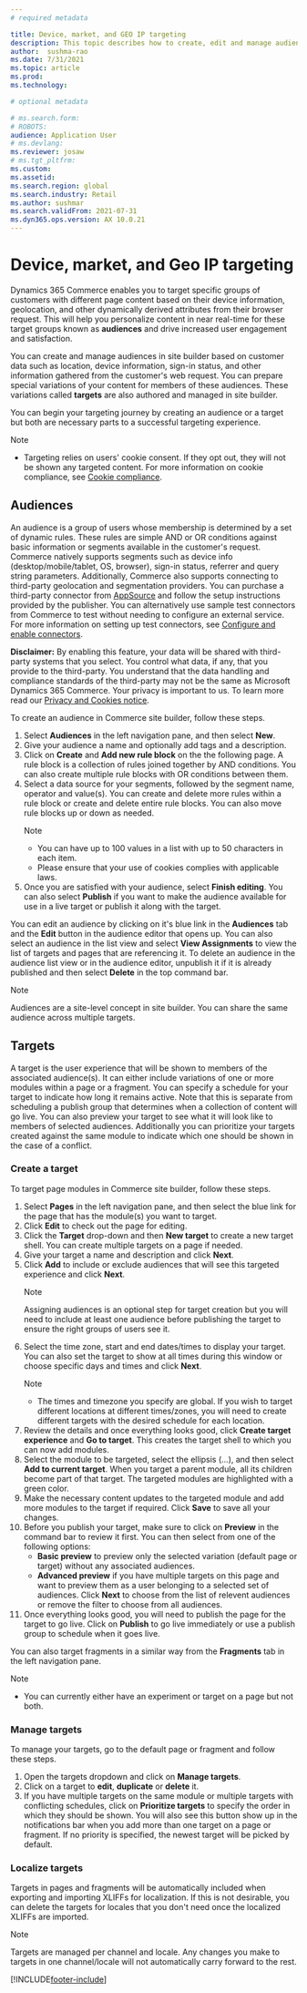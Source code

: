 ```yaml
---
# required metadata

title: Device, market, and GEO IP targeting
description: This topic describes how to create, edit and manage audiences and target variations in site builder. Basic segmentation and targeting based on information available in the user's browser such as device type or location is enabled for e-commerce modules and fragments within a page.
author:  sushma-rao 
ms.date: 7/31/2021
ms.topic: article
ms.prod: 
ms.technology: 

# optional metadata

# ms.search.form: 
# ROBOTS: 
audience: Application User
# ms.devlang: 
ms.reviewer: josaw
# ms.tgt_pltfrm: 
ms.custom: 
ms.assetid: 
ms.search.region: global
ms.search.industry: Retail
ms.author: sushmar
ms.search.validFrom: 2021-07-31
ms.dyn365.ops.version: AX 10.0.21
---
```


# Device, market, and Geo IP targeting
Dynamics 365 Commerce enables you to target specific groups of customers with different page content based on their device information, geolocation, and other dynamically derived attributes from their browser request. This will help you personalize content in near real-time for these target groups known as **audiences** and drive increased user engagement and satisfaction.

You can create and manage audiences in site builder based on customer data such as location, device information, sign-in status, and other information gathered from the customer's web request. You can prepare special variations of your content for members of these audiences. These variations called **targets** are also authored and managed in site builder.

You can begin your targeting journey by creating an audience or a target but both are necessary parts to a successful targeting experience.

> [!NOTE]
> - Targeting relies on users' cookie consent. If they opt out, they will not be shown any targeted content. For more information on cookie compliance, see [Cookie compliance](commerce/cookie-compliance.md).

## Audiences
An audience is a group of users whose membership is determined by a set of dynamic rules. These rules are simple AND or OR conditions against basic information or segments available in the customer's request. Commerce natively supports segments such as device info (desktop/mobile/tablet, OS, browser), sign-in status, referrer and query string parameters. Additionally, Commerce also supports connecting to third-party geolocation and segmentation providers. You can purchase a third-party connector from [AppSource](https://appsource.microsoft.com) and follow the setup instructions provided by the publisher. You can alternatively use sample test connectors from Commerce to test without needing to configure an external service. For more information on setting up test connectors, see [Configure and enable connectors](e-commerce-extensibility/connectors.md). 

**Disclaimer:** By enabling this feature, your data will be shared with third-party systems that you select. You control what data, if any, that you provide to the third-party. You understand that the data handling and compliance standards of the third-party may not be the same as Microsoft Dynamics 365 Commerce. Your privacy is important to us. To learn more read our [Privacy and Cookies notice](https://privacy.microsoft.com/en-us/privacystatement).

To create an audience in Commerce site builder, follow these steps.
1. Select **Audiences** in the left navigation pane, and then select **New**.
2. Give your audience a name and optionally add tags and a description. 
3. Click on **Create** and **Add new rule block** on the the following page. A rule block is a collection of rules joined together by AND conditions. You can also create multiple rule blocks with OR conditions between them.
4. Select a data source for your segments, followed by the segment name, operator and value(s). You can create and delete more rules within a rule block or create and delete entire rule blocks. You can also move rule blocks up or down as needed.
    > [!NOTE]
    > - You can have up to 100 values in a list with up to 50 characters in each item.
    > - Please ensure that your use of cookies complies with applicable laws.
6. Once you are satisfied with your audience, select **Finish editing**. You can also select **Publish** if you want to make the audience available for use in a live target or publish it along with the target.

You can edit an audience by clicking on it's blue link in the **Audiences** tab and the **Edit** button in the audience editor that opens up. You can also select an audience in the list view and select **View Assignments** to view the list of targets and pages that are referencing it. To delete an audience in the audience list view or in the audience editor, unpublish it if it is already published and then select **Delete** in the top command bar.

> [!NOTE]
> Audiences are a site-level concept in site builder. You can share the same audience across multiple targets.

## Targets
A target is the user experience that will be shown to members of the associated audience(s). It can either include variations of one or more modules within a page or a fragment. You can specify a schedule for your target to indicate how long it remains active. Note that this is separate from scheduling a publish group that determines when a collection of content will go live. You can also preview your target to see what it will look like to members of selected audiences. Additionally you can prioritize your targets created against the same module to indicate which one should be shown in the case of a conflict.

### Create a target
To target page modules in Commerce site builder, follow these steps.
1. Select **Pages** in the left navigation pane, and then select the blue link for the page that has the module(s) you want to target.
2. Click **Edit** to check out the page for editing.
3. Click the **Target** drop-down and then **New target** to create a new target shell. You can create multiple targets on a page if needed. 
4. Give your target a name and description and click **Next**.
5. Click **Add** to include or exclude audiences that will see this targeted experience and click **Next**. 
    > [!NOTE]
    > Assigning audiences is an optional step for target creation but you will need to include at least one audience before publishing the target to ensure the right groups of users see it.
6. Select the time zone, start and end dates/times to display your target. You can also set the target to show at all times during this window or choose specific days and times and click **Next**. 
    > [!NOTE]
    > - The times and timezone you specify are global. If you wish to target different locations at different times/zones, you will need to create different targets with the desired schedule for each location.
8. Review the details and once everything looks good, click **Create target experience** and **Go to target**. This creates the target shell to which you can now add modules. 
9. Select the module to be targeted, select the ellipsis (...), and then select **Add to current target**. When you target a parent module, all its children become part of that target. The targeted modules are highlighted with a green color.
10. Make the necessary content updates to the targeted module and add more modules to the target if required. Click **Save** to save all your changes.
11. Before you publish your target, make sure to click on **Preview** in the command bar to review it first. You can then select from one of the following options:
    - **Basic preview** to preview only the selected variation (default page or target) without any associated audiences.
    - **Advanced preview** if you have multiple targets on this page and want to preview them as a user belonging to a selected set of audiences. Click **Next** to choose from the list of relevent audiences or remove the filter to choose from all audiences.
12. Once everything looks good, you will need to publish the page for the target to go live. Click on **Publish** to go live immediately or use a publish group to schedule when it goes live.

You can also target fragments in a similar way from the **Fragments** tab in the left navigation pane.

> [!NOTE]
> - You can currently either have an experiment or target on a page but not both.

### Manage targets
To manage your targets, go to the default page or fragment and follow these steps.
1. Open the targets dropdown and click on **Manage targets**.
2. Click on a target to **edit**, **duplicate** or **delete** it.
3. If you have multiple targets on the same module or multiple targets with conflicting schedules, click on **Prioritize targets** to specify the order in which they should be shown. You will also see this button show up in the notifications bar when you add more than one target on a page or fragment. If no priority is specified, the newest target will be picked by default.

### Localize targets
Targets in pages and fragments will be automatically included when exporting and importing XLIFFs for localization. If this is not desirable, you can delete the targets for locales that you don't need once the localized XLIFFs are imported. 

> [!NOTE]
> Targets are managed per channel and locale. Any changes you make to targets in one channel/locale will not automatically carry forward to the rest.

[!INCLUDE[footer-include](../includes/footer-banner.md)]
